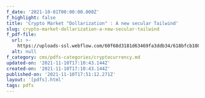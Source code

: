 ```yaml
---
f_date: '2021-10-01T00:00:00.000Z'
f_highlight: false
title: 'Crypto Market "Dollarization" : A new secular Tailwind'
slug: crypto-market-dollarization-a-new-secular-tailwind
f_pdf-file:
  url: >-
    https://uploads-ssl.webflow.com/60f68d3181d63469fa3ddb34/618bfcb10884726084fd5275_Crypto%20Market%20%E2%80%98Dollarization%E2%80%99%20A%20New%20Secular%20Tailwind.pdf
  alt: null
f_category: cms/pdfs-categories/cryptocurrency.md
updated-on: '2021-11-10T17:10:43.144Z'
created-on: '2021-11-10T17:10:43.144Z'
published-on: '2021-11-10T17:51:12.271Z'
layout: '[pdfs].html'
tags: pdfs
---
```



